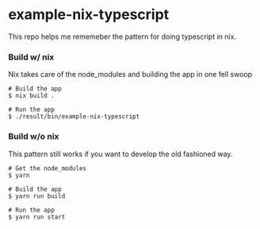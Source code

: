 # example-nix-typescript

This repo helps me rememeber the pattern for doing typescript in nix. 


### Build w/ nix

Nix takes care of the node_modules and building the app in one fell swoop

```shell
# Build the app
$ nix build .

# Run the app
$ ./result/bin/example-nix-typescript
```

### Build w/o nix

This pattern still works if you want to develop the old fashioned way. 

```shell
# Get the node_modules
$ yarn

# Build the app
$ yarn run build

# Run the app
$ yarn run start
```
